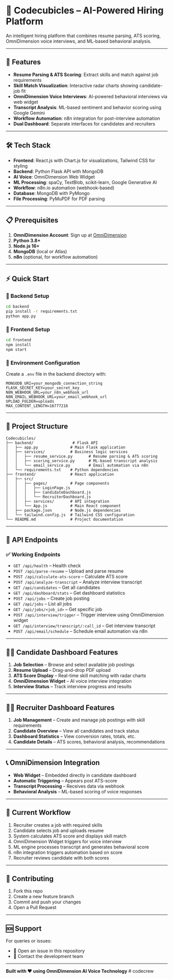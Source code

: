 # 🎯 Codecubicles – AI-Powered Hiring Platform

An intelligent hiring platform that combines resume parsing, ATS scoring, OmniDimension voice interviews, and ML-based behavioral analysis.

---

## 🚀 Features

- **Resume Parsing & ATS Scoring**: Extract skills and match against job requirements  
- **Skill Match Visualization**: Interactive radar charts showing candidate-job fit  
- **OmniDimension Voice Interviews**: AI-powered behavioral interviews via web widget  
- **Transcript Analysis**: ML-based sentiment and behavior scoring using Google Gemini  
- **Workflow Automation**: n8n integration for post-interview automation  
- **Dual Dashboard**: Separate interfaces for candidates and recruiters  

---

## 🛠 Tech Stack

- **Frontend**: React.js with Chart.js for visualizations, Tailwind CSS for styling  
- **Backend**: Python Flask API with MongoDB  
- **AI Voice**: OmniDimension Web Widget  
- **ML Processing**: spaCy, TextBlob, scikit-learn, Google Generative AI  
- **Workflow**: n8n.io automation (webhook-based)  
- **Database**: MongoDB with PyMongo  
- **File Processing**: PyMuPDF for PDF parsing  

---

## 📋 Prerequisites

1. **OmniDimension Account**: Sign up at [OmniDimension](https://www.omnidim.io/refer/code-cubicle)  
2. **Python 3.8+**  
3. **Node.js 16+**  
4. **MongoDB** (local or Atlas)  
5. **n8n** (optional, for workflow automation)  

---

## ⚡ Quick Start

### 🔹 Backend Setup
```bash
cd backend
pip install -r requirements.txt
python app.py
```

### 🔹 Frontend Setup
```bash
cd frontend
npm install
npm start
```

### 🔹 Environment Configuration

Create a `.env` file in the backend directory with:

```env
MONGODB_URI=your_mongodb_connection_string
FLASK_SECRET_KEY=your_secret_key
N8N_WEBHOOK_URL=your_n8n_webhook_url
N8N_EMAIL_WEBHOOK_URL=your_email_webhook_url
UPLOAD_FOLDER=uploads
MAX_CONTENT_LENGTH=16777216
```

---

## 📁 Project Structure

```
Codecubicles/
├── backend/                 # Flask API
│   ├── app.py              # Main Flask application
│   ├── services/           # Business logic services
│   │   ├── resume_service.py       # Resume parsing & ATS scoring
│   │   ├── scoring_service.py      # ML-based transcript analysis
│   │   └── email_service.py        # Email automation via n8n
│   └── requirements.txt    # Python dependencies
├── frontend/               # React application
│   ├── src/
│   │   ├── pages/          # Page components
│   │   │   ├── LoginPage.js
│   │   │   ├── CandidateDashboard.js
│   │   │   └── RecruiterDashboard.js
│   │   ├── services/       # API integration
│   │   └── App.js          # Main React component
│   ├── package.json        # Node.js dependencies
│   └── tailwind.config.js  # Tailwind CSS configuration
└── README.md               # Project documentation
```

---

## 🔧 API Endpoints

### ✅ Working Endpoints

- `GET /api/health` – Health check  
- `POST /api/parse-resume` – Upload and parse resume  
- `POST /api/calculate-ats-score` – Calculate ATS score  
- `POST /api/analyze-transcript` – Analyze interview transcript  
- `GET /api/candidates` – Get all candidates  
- `GET /api/dashboard/stats` – Get dashboard statistics  
- `POST /api/jobs` – Create job posting  
- `GET /api/jobs` – List all jobs  
- `GET /api/jobs/<job_id>` – Get specific job  
- `POST /api/interview/trigger` – Trigger interview using OmniDimension widget  
- `GET /api/interview/transcript/:call_id` – Get interview transcript  
- `POST /api/email/schedule` – Schedule email automation via n8n  

---

## 👨‍💻 Candidate Dashboard Features

1. **Job Selection** – Browse and select available job postings  
2. **Resume Upload** – Drag-and-drop PDF upload  
3. **ATS Score Display** – Real-time skill matching with radar charts  
4. **OmniDimension Widget** – AI voice interview integration  
5. **Interview Status** – Track interview progress and results  

---

## 🧑‍💼 Recruiter Dashboard Features

1. **Job Management** – Create and manage job postings with skill requirements  
2. **Candidate Overview** – View all candidates and track status  
3. **Dashboard Statistics** – View conversion rates, totals, etc.  
4. **Candidate Details** – ATS scores, behavioral analysis, recommendations  

---

## 📞 OmniDimension Integration

- **Web Widget** – Embedded directly in candidate dashboard  
- **Automatic Triggering** – Appears post ATS-score  
- **Transcript Processing** – Receives data via webhook  
- **Behavioral Analysis** – ML-based scoring of voice responses  

---

## 🔄 Current Workflow

1. Recruiter creates a job with required skills  
2. Candidate selects job and uploads resume  
3. System calculates ATS score and displays skill match  
4. OmniDimension Widget triggers for voice interview  
5. ML engine processes transcript and generates behavioral score  
6. n8n integration triggers automation based on score  
7. Recruiter reviews candidate with both scores  

---


## 🤝 Contributing

1. Fork this repo  
2. Create a new feature branch  
3. Commit and push your changes  
4. Open a Pull Request  

---


## 🆘 Support

For queries or issues:

- 📌 Open an issue in this repository  
- 📧 Contact the development team  

---

**Built with ❤️ using OmniDimension AI Voice Technology**
#   c o d e c r e w  
 